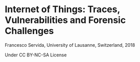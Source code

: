 # Internet of Things: Traces, Vulnerabilities and Forensic Challenges

Francesco Servida, University of Lausanne, Switzerland, 2018

Under CC BY-NC-SA License
